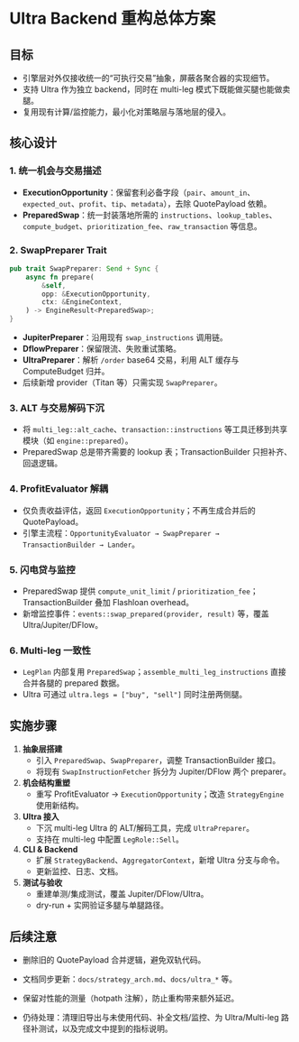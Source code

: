# Ultra Backend 重构总体方案

## 目标
- 引擎层对外仅接收统一的“可执行交易”抽象，屏蔽各聚合器的实现细节。
- 支持 Ultra 作为独立 backend，同时在 multi-leg 模式下既能做买腿也能做卖腿。
- 复用现有计算/监控能力，最小化对策略层与落地层的侵入。

## 核心设计

### 1. 统一机会与交易描述
- **ExecutionOpportunity**：保留套利必备字段（`pair`、`amount_in`、`expected_out`、`profit`、`tip`、`metadata`），去除 QuotePayload 依赖。
- **PreparedSwap**：统一封装落地所需的 `instructions`、`lookup_tables`、`compute_budget`、`prioritization_fee`、`raw_transaction` 等信息。

### 2. SwapPreparer Trait
```rust
pub trait SwapPreparer: Send + Sync {
    async fn prepare(
        &self,
        opp: &ExecutionOpportunity,
        ctx: &EngineContext,
    ) -> EngineResult<PreparedSwap>;
}
```
- **JupiterPreparer**：沿用现有 `swap_instructions` 调用链。
- **DflowPreparer**：保留限流、失败重试策略。
- **UltraPreparer**：解析 `/order` base64 交易，利用 ALT 缓存与 ComputeBudget 归并。
- 后续新增 provider（Titan 等）只需实现 `SwapPreparer`。

### 3. ALT 与交易解码下沉
- 将 `multi_leg::alt_cache`、`transaction::instructions` 等工具迁移到共享模块（如 `engine::prepared`）。
- PreparedSwap 总是带齐需要的 lookup 表；TransactionBuilder 只担补齐、回退逻辑。

### 4. ProfitEvaluator 解耦
- 仅负责收益评估，返回 `ExecutionOpportunity`；不再生成合并后的 QuotePayload。
- 引擎主流程：`OpportunityEvaluator → SwapPreparer → TransactionBuilder → Lander`。

### 5. 闪电贷与监控
- PreparedSwap 提供 `compute_unit_limit` / `prioritization_fee`；TransactionBuilder 叠加 Flashloan overhead。
- 新增监控事件：`events::swap_prepared(provider, result)` 等，覆盖 Ultra/Jupiter/DFlow。

### 6. Multi-leg 一致性
- `LegPlan` 内部复用 `PreparedSwap`；`assemble_multi_leg_instructions` 直接合并各腿的 prepared 数据。
- Ultra 可通过 `ultra.legs = ["buy", "sell"]` 同时注册两侧腿。

## 实施步骤
1. **抽象层搭建**  
   - 引入 `PreparedSwap`、`SwapPreparer`，调整 TransactionBuilder 接口。
   - 将现有 `SwapInstructionFetcher` 拆分为 Jupiter/DFlow 两个 preparer。
2. **机会结构重塑**  
   - 重写 ProfitEvaluator → `ExecutionOpportunity`；改造 `StrategyEngine` 使用新结构。
3. **Ultra 接入**  
   - 下沉 multi-leg Ultra 的 ALT/解码工具，完成 `UltraPreparer`。  
   - 支持在 multi-leg 中配置 `LegRole::Sell`。
4. **CLI & Backend**  
   - 扩展 `StrategyBackend`、`AggregatorContext`，新增 Ultra 分支与命令。
   - 更新监控、日志、文档。
5. **测试与验收**  
   - 重建单测/集成测试，覆盖 Jupiter/DFlow/Ultra。  
   - dry-run + 实网验证多腿与单腿路径。

## 后续注意
- 删除旧的 QuotePayload 合并逻辑，避免双轨代码。
- 文档同步更新：`docs/strategy_arch.md`、`docs/ultra_*` 等。
- 保留对性能的测量（hotpath 注解），防止重构带来额外延迟。

- 仍待处理：清理旧导出与未使用代码、补全文档/监控、为 Ultra/Multi-leg 路径补测试，以及完成文中提到的指标说明。